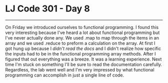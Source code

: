 # LJ Code 301 - Day 8

***

On Friday we introduced ourselves to functional programming.  I found this very interesting because I've heard a lot about functional programming but I've never actually done any.  We used .map to map through the items in an array and we used .reduce to preform a calculation on the array.  At first I got hung up because I *didn't read the docs* and I didn't realize how specific the inputs had to be in the functional programming array methods.  After I figured that out everything was a breeze.  It was a learning experience.  Next time I'm stuck on something I'll be sure to read the documentation carefully.  Regardless, the lab went well and I'm very impressed by what functional programming can accomplish in just a single line of code.  
